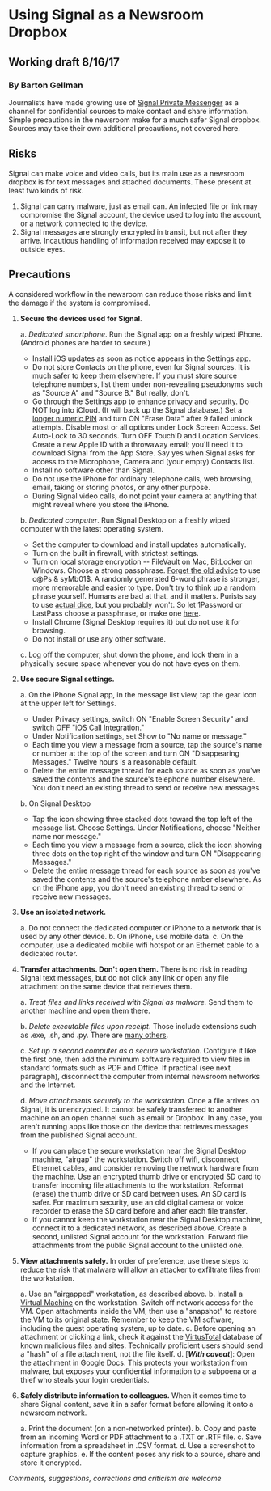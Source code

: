 # Using Signal as a Newsroom Dropbox
## Working draft 8/16/17
### By Barton Gellman
   
Journalists have made growing use of [Signal Private Messenger](https://whispersystems.org/) as a channel for confidential sources to make contact and share information. Simple precautions in the newsroom make for a much safer Signal dropbox. Sources may take their own additional precautions, not covered here. 
  
## Risks

Signal can make voice and video calls, but its main use as a newsroom dropbox is for text messages and attached documents. These present at least two kinds of risk.

1. Signal can carry malware, just as email can. An infected file or link may compromise the Signal account, the device used to log into the account, or a network connected to the device. 
2. Signal messages are strongly encrypted in transit, but not after they arrive. Incautious handling of information received may expose it to outside eyes.

## Precautions

A considered workflow in the newsroom can reduce those risks and limit the damage if the system is compromised.

1. **Secure the devices used for Signal**. 

	a. *Dedicated smartphone*. Run the Signal app on a freshly wiped iPhone. (Android phones are harder to secure.) 
	
	- Install iOS updates as soon as notice appears in the Settings app. 
	- Do not store Contacts on the phone, even for Signal sources. It is much safer to keep them elsewhere. If you must store source telephone numbers, list them under non-revealing pseudonyms such as "Source A" and "Source B." But really, don't.
	- Go through the Settings app to enhance privacy and security. Do NOT log into iCloud. (It will back up the Signal database.) Set a [longer numeric PIN](https://theintercept.com/2016/02/18/passcodes-that-can-defeat-fbi-ios-backdoor/) and turn ON "Erase Data" after 9 failed unlock attempts. Disable most or all options under Lock Screen Access. Set Auto-Lock to 30 seconds. Turn OFF TouchID and Location Services. Create a new Apple ID with a throwaway email; you'll need it to download Signal from the App Store. Say yes when Signal asks for access to the Microphone, Camera and (your empty) Contacts list.
	- Install no software other than Signal. 
	- Do not use the iPhone for ordinary telephone calls, web browsing, email, taking or storing photos, or any other purpose. 
	- During Signal video calls, do not point your camera at anything that might reveal where you store the iPhone.
	
	b. *Dedicated computer*. Run Signal Desktop on a freshly wiped computer with the latest operating system. 
	
	- Set the computer to download and install updates automatically.
	- Turn on the built in firewall, with strictest settings. 
	- Turn on local storage encryption -- FileVault on Mac, BitLocker on Windows. Choose a strong passphrase. [Forget the old advice](https://www.wsj.com/articles/the-man-who-wrote-those-password-rules-has-a-new-tip-n3v-r-m1-d-1502124118) to use c@Ps & syMb01$. A randomly generated 6-word phrase is stronger, more memorable and easier to type. Don't try to think up a random phrase yourself. Humans are bad at that, and it matters. Purists say to use [actual dice](http://world.std.com/~reinhold/diceware.html), but you probably won't. So let 1Password or LastPass choose a passphrase, or make one [here](https://www.dmuth.org/diceware/?debug=6).
	- Install Chrome (Signal Desktop requires it) but do not use it for browsing.
	- Do not install or use any other software.
	
	c. Log off the computer, shut down the phone, and lock them in a physically secure space whenever you do not have eyes on them.
	
2. **Use secure Signal settings.**

	a. On the iPhone Signal app, in the message list view, tap the gear icon at the upper left for Settings. 

	- Under Privacy settings, switch ON "Enable Screen Security" and switch OFF "iOS Call Integration." 
	- Under Notification settings, set Show to "No name or message." 
	- Each time you view a message from a source, tap the source's name or number at the top of the screen and turn ON "Disappearing Messages." Twelve hours is a reasonable default.
	- Delete the entire message thread for each source as soon as you've saved the contents and the source's telephone number elsewhere. You don't need an existing thread to send or receive new messages.
		
	b. On Signal Desktop

	- Tap the icon showing three stacked dots toward the top left of the message list. Choose Settings. Under Notifications, choose "Neither name nor message."
	- Each time you view a message from a source, click the icon showing three dots on the top right of the window and turn ON "Disappearing Messages." 
	- Delete the entire message thread for each source as soon as you've saved the contents and the source's telephone nmber elsewhere. As on the iPhone app, you don't need an existing thread to send or receive new messages.

3. **Use an isolated network.** 

	a. Do not connect the dedicated computer or iPhone to a network that is used by any other device. 
	b. On iPhone, use mobile data. 
	c. On the computer, use a dedicated mobile wifi hotspot or an Ethernet cable to a dedicated router.

4. **Transfer attachments. Don't open them.** There is no risk in reading Signal text messages, but do not click any link or open any file attachment on the same device that retrieves them.

	a. *Treat files and links received with Signal as malware.* Send them to another machine and open them there. 
	
	b. *Delete executable files upon receipt*. Those include extensions such as .exe, .sh, and .py. There are [many others](https://www.lifewire.com/list-of-executable-file-extensions-2626061).  
	
	c. *Set up a second computer as a secure workstation.* Configure it like the first one, then add the minimum software required to view files in standard formats such as PDF and Office. If practical (see next paragraph), disconnect the computer from internal newsroom networks and the Internet.
		
	d. *Move attachments securely to the workstation.* Once a file arrives on Signal, it is unencrypted. It cannot be safely transferred to another machine on an open channel such as email or Dropbox. In any case, you aren't running apps like those on the device that retrieves messages from the published Signal account.  
	
	- If you can place the secure workstation near the Signal Desktop machine, "airgap" the workstation. Switch off wifi, disconnect Ethernet cables, and consider removing the network hardware from the machine. Use an encrypted thumb drive or encrypted SD card to transfer incoming file attachments to the workstation. Reformat (erase) the thumb drive or SD card between uses. An SD card is safer. For maximum security, use an old digital camera or voice recorder to erase the SD card before and after each file transfer.
	- If you cannot keep the workstation near the Signal Desktop machine, connect it to a dedicated network, as described above. Create a second, unlisted Signal account for the workstation. Forward file attachments from the public Signal account to the unlisted one.
	
5. **View attachments safely.** In order of preference, use these steps to reduce the risk that malware will allow an attacker to exfiltrate files from the workstation.

	a. Use an "airgapped" workstation, as described above.
	b. Install a [Virtual Machine](https://lifehacker.com/5204434/the-beginners-guide-to-creating-virtual-machines-with-virtualbox) on the workstation. Switch off network access for the VM. Open attachments inside the VM, then use a "snapshot" to restore the VM to its original state. Remember to keep the VM software, including the guest operating system, up to date.
	c. Before opening an attachment or clicking a link, check it against the [VirtusTotal](https://www.virustotal.com) database of known malicious files and sites. Technically proficient users should send a "hash" of a file attachment, not the file itself. 
	d. [***With caveat***]: Open the attachment in Google Docs. This protects your workstation from malware, but exposes your confidential information to a subpoena or a thief who steals your login credentials.
	
6. **Safely distribute information to colleagues.** When it comes time to share Signal content, save it in a safer format before allowing it onto a newsroom network.

	a. Print the document (on a non-networked printer). 
	b. Copy and paste from an incoming Word or PDF attachment to a .TXT or .RTF file. 
	c. Save information from a spreadsheet in .CSV format.
	d. Use a screenshot to capture graphics. 
	e. If the content poses any risk to a source, share and store it encrypted.
	
*Comments, suggestions, corrections and criticism are welcome*
	
  
